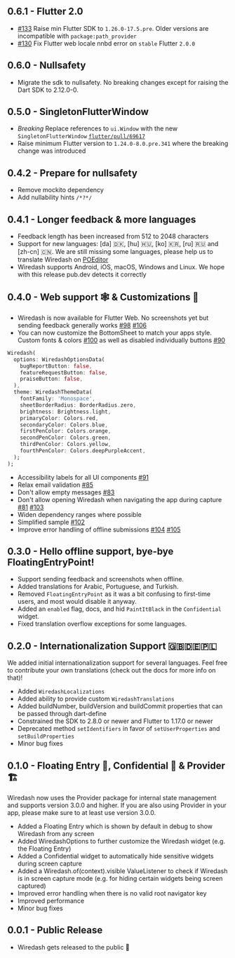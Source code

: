 ## 0.6.1 - Flutter 2.0
* [#133](https://github.com/wiredashio/wiredash-sdk/pull/133) Raise min Flutter SDK to `1.26.0-17.5.pre`. Older versions are incompatible with `package:path_provider`
* [#130](https://github.com/wiredashio/wiredash-sdk/pull/130) Fix Flutter web locale nnbd error on `stable` Flutter `2.0.0`

## 0.6.0 - Nullsafety
* Migrate the sdk to nullsafety. No breaking changes except for raising the Dart SDK to 2.12.0-0.

## 0.5.0 - SingletonFlutterWindow
* *Breaking* Replace references to `ui.Window` with the new `SingletonFlutterWindow` [`flutter/pull/69617`](https://github.com/flutter/flutter/pull/69617)
* Raise minimum Flutter version to `1.24.0-8.0.pre.341` where the breaking change was introduced

## 0.4.2 - Prepare for nullsafety
* Remove mockito dependency
* Add nullability hints `/*?*/`

## 0.4.1 - Longer feedback & more languages
* Feedback length has been increased from 512 to 2048 characters
* Support for new languages: [da] 🇩🇰, [hu] 🇭🇺, [ko] 🇰🇷, [ru] 🇷🇺 and [zh-cn] 🇨🇳. We are still missing some languages, please help us to translate Wiredash on [POEditor](https://poeditor.com/projects/view?id=347065)
* Wiredash supports Android, iOS, macOS, Windows and Linux. We hope with this release pub.dev detects it correctly

## 0.4.0 - Web support 🕸 & Customizations 🎨
* Wiredash is now available for Flutter Web. No screenshots yet but sending feedback generally works [#98](https://github.com/wiredashio/wiredash-sdk/pull/98) [#106](https://github.com/wiredashio/wiredash-sdk/pull/106)
* You can now customize the BottomSheet to match your apps style. Custom fonts & colors [#100](https://github.com/wiredashio/wiredash-sdk/pull/100) as well as disabled individually buttons [#90](https://github.com/wiredashio/wiredash-sdk/pull/90)
```dart
Wiredash(
  options: WiredashOptionsData(
    bugReportButton: false,
    featureRequestButton: false,
    praiseButton: false,
  ),
  theme: WiredashThemeData(
    fontFamily: 'Monospace',
    sheetBorderRadius: BorderRadius.zero,
    brightness: Brightness.light,
    primaryColor: Colors.red,
    secondaryColor: Colors.blue,
    firstPenColor: Colors.orange,
    secondPenColor: Colors.green,
    thirdPenColor: Colors.yellow,
    fourthPenColor: Colors.deepPurpleAccent,
  );
);
```
* Accessibility labels for all UI components [#91](https://github.com/wiredashio/wiredash-sdk/pull/91)
* Relax email validation [#85](https://github.com/wiredashio/wiredash-sdk/pull/85)
* Don't allow empty messages [#83](https://github.com/wiredashio/wiredash-sdk/pull/83)
* Don't allow opening Wiredash when navigating the app during capture [#81](https://github.com/wiredashio/wiredash-sdk/pull/81) [#103](https://github.com/wiredashio/wiredash-sdk/pull/103)
* Widen dependency ranges where possible
* Simplified sample [#102](https://github.com/wiredashio/wiredash-sdk/pull/102)
* Improve error handling of offline submissions [#104](https://github.com/wiredashio/wiredash-sdk/pull/104) [#105](https://github.com/wiredashio/wiredash-sdk/pull/105)


## 0.3.0 - Hello offline support, bye-bye FloatingEntryPoint!
* Support sending feedback and screenshots when offline.
* Added translations for Arabic, Portuguese, and Turkish.
* Removed `FloatingEntryPoint` as it was a bit confusing to first-time users, and most would disable it anyway.
* Added an `enabled` flag, docs, and hid `PaintItBlack` in the `Confidential` widget.
* Fixed translation overflow exceptions for some languages.

## 0.2.0 - Internationalization Support 🇬🇧🇩🇪🇵🇱
We added initial internationalization support for several languages. Feel free to contribute your own translations 
(check out the docs for more info on that)!

* Added `WiredashLocalizations`
* Added ability to provide custom `WiredashTranslations`
* Added buildNumber, buildVersion and buildCommit properties that can be passed through dart-define
* Constrained the SDK to 2.8.0 or newer and Flutter to 1.17.0 or newer
* Deprecated method `setIdentifiers` in favor of `setUserProperties` and `setBuildProperties`
* Minor bug fixes

## 0.1.0 - Floating Entry 📲, Confidential 👀 & Provider 🏗
Wiredash now uses the Provider package for internal state management and supports version 3.0.0 and higher. If you are
also using Provider in your app, please make sure to at least use version 3.0.0.

* Added a Floating Entry which is shown by default in debug to show Wiredash from any screen
* Added WiredashOptions to further customize the Wiredash widget (e.g. the Floating Entry)
* Added a Confidential widget to automatically hide sensitive widgets during screen capture
* Added a Wiredash.of(context).visible ValueListener to check if Wiredash is in screen capture mode (e.g. for hiding certain widgets being screen captured)
* Improved error handling when there is no valid root navigator key
* Improved performance
* Minor bug fixes

## 0.0.1 - Public Release

* Wiredash gets released to the public 🎉
